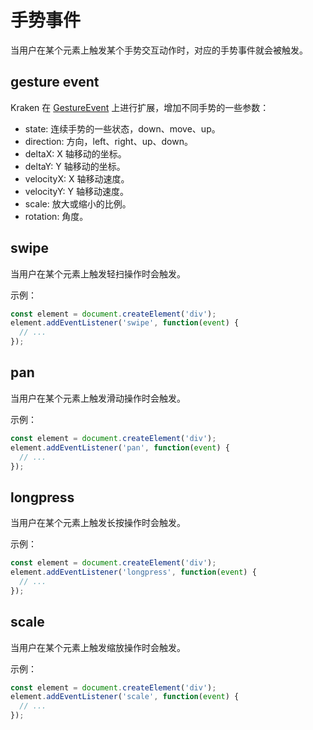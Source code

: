# 手势事件

当用户在某个元素上触发某个手势交互动作时，对应的手势事件就会被触发。

## gesture event

Kraken 在 [GestureEvent](https://developer.mozilla.org/zh-CN/docs/Web/API/GestureEvent) 上进行扩展，增加不同手势的一些参数：

- state: 连续手势的一些状态，down、move、up。
- direction: 方向，left、right、up、down。
- deltaX: X 轴移动的坐标。
- deltaY: Y 轴移动的坐标。
- velocityX: X 轴移动速度。
- velocityY: Y 轴移动速度。
- scale: 放大或缩小的比例。
- rotation: 角度。

## swipe

当用户在某个元素上触发轻扫操作时会触发。

示例：

```js
const element = document.createElement('div');
element.addEventListener('swipe', function(event) {
  // ...
});
```

## pan

当用户在某个元素上触发滑动操作时会触发。

示例：

```js
const element = document.createElement('div');
element.addEventListener('pan', function(event) {
  // ...
});
```

## longpress

当用户在某个元素上触发长按操作时会触发。

示例：

```js
const element = document.createElement('div');
element.addEventListener('longpress', function(event) {
  // ...
});
```

## scale

当用户在某个元素上触发缩放操作时会触发。

示例：

```js
const element = document.createElement('div');
element.addEventListener('scale', function(event) {
  // ...
});
```
